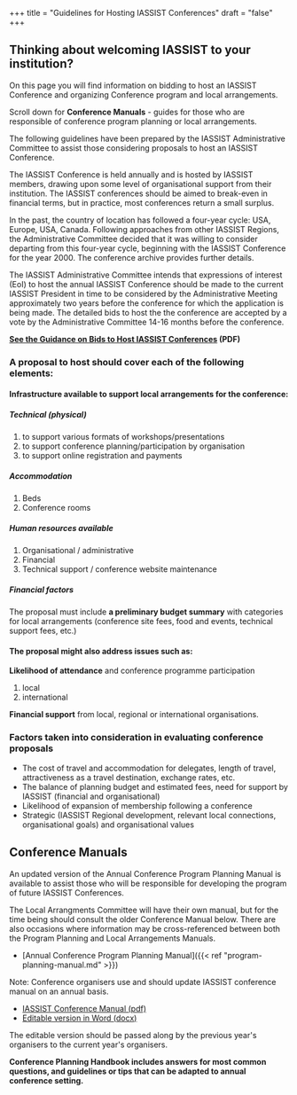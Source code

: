 +++
title = "Guidelines for Hosting IASSIST Conferences"
draft = "false"
+++

## Thinking about welcoming IASSIST to your institution?

On this page you will find information on bidding to host an IASSIST Conference and organizing Conference program and local arrangements.

Scroll down for **Conference Manuals** - guides for those who are responsible of conference program planning or local arrangements.

The following guidelines have been prepared by the IASSIST Administrative Committee to assist those considering proposals to host an IASSIST Conference.

The IASSIST Conference is held annually and is hosted by IASSIST members, drawing upon some level of organisational support from their institution. The IASSIST conferences should be aimed to break-even in financial terms, but in practice, most conferences return a small surplus.

In the past, the country of location has followed a four-year cycle: USA, Europe, USA, Canada. Following approaches from other IASSIST Regions, the Administrative Committee decided that it was willing to consider departing from this four-year cycle, beginning with the IASSIST Conference for the year 2000. The conference archive provides further details.

The IASSIST Administrative Committee intends that expressions of interest (EoI) to host the annual IASSIST Conference should be made to the current IASSIST President in time to be considered by the Administrative Meeting approximately two years before the conference for which the application is being made. The detailed bids to host the the conference are accepted by a vote by the Administrative Committee 14-16 months before the conference.

**[See the Guidance on Bids to Host IASSIST Conferences](/file/conferences/guidance_on_bids_to_host_iassist-conference_16.pdf) (PDF)**

### A proposal to host should cover each of the following elements:

#### Infrastructure available to support local arrangements for the conference:

##### Technical (physical)

1. to support various formats of workshops/presentations
2. to support conference planning/participation by organisation
3. to support online registration and payments

##### Accommodation

1. Beds
2. Conference rooms

##### Human resources available

1. Organisational / administrative
2. Financial
3. Technical support / conference website maintenance

##### Financial factors

The proposal must include **a preliminary budget summary** with categories for local arrangements (conference site fees, food and events, technical support fees, etc.)

#### The proposal might also address issues such as:

**Likelihood of attendance** and conference programme participation

1. local
2. international

**Financial support** from local, regional or international organisations.

### Factors taken into consideration in evaluating conference proposals

- The cost of travel and accommodation for delegates, length of travel, attractiveness as a travel destination, exchange rates, etc.
- The balance of planning budget and estimated fees, need for support by IASSIST (financial and organisational)
- Likelihood of expansion of membership following a conference
- Strategic (IASSIST Regional development, relevant local connections, organisational goals) and organisational values

## Conference Manuals

An updated version of the Annual Conference Program Planning Manual is available to assist those who will be responsible for developing the program of future IASSIST Conferences.

The Local Arrangments Committee will have their own manual, but for the time being should consult the older Conference Manual below. There are also occasions where information may be cross-referenced between both the Program Planning and Local Arrangements Manuals.

- [Annual Conference Program Planning Manual]({{< ref "program-planning-manual.md" >}})

Note: Conference organisers use and should update IASSIST conference manual on an annual basis.

- [IASSIST Conference Manual (pdf)](/file/conferences/conferencemanual2009rev2014.pdf)
- [Editable version in Word (docx)](/file/conferences/conferencemanual2009rev2014.docx)

The editable version should be passed along by the previous year's organisers to the current year's organisers.

**Conference Planning Handbook includes answers for most common questions, and guidelines or tips that can be adapted to annual conference setting.**
